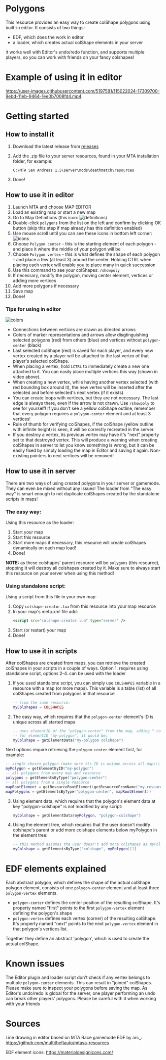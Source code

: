 # Polygons
This resource provides an easy way to create colShape polygons using built-in editor. It consists of two things:
- EDF, which does the work in editor
- a loader, which creates actual colShape elements in your server

It works well with Editor's undo/redo function, and supports multiple players, so you can work with friends on your fancy colshapes!

# Example of using it in editor
https://user-images.githubusercontent.com/5197581/115022024-17309700-9ebd-11eb-9464-1ee0b7008fd4.mp4

# Getting started

## How to install it
1. Download the latest release from [releases](https://github.com/Yamsha75/polygons/releases)
2. Add the .zip file to your server resources, found in your MTA installation folder, for example:

    `C:\MTA San Andreas 1.5\server\mods\deathmatch\resources`
3. Done!

## How to use it in editor
1. Launch MTA and choose MAP EDITOR
2. Load an existing map or start a new map
3. Go to Map Definitions (this icon: ![definitions](https://user-images.githubusercontent.com/5197581/115040528-d131fe00-9ed1-11eb-8cd4-7c58f20aba54.png))
4. Double-click `polygons` from the list on the left and confirm by clicking OK button (skip this step if map already has this definition enabled)
5. Use mouse scroll until you can see these icons in bottom left corner: ![icons](https://user-images.githubusercontent.com/5197581/115040775-0e968b80-9ed2-11eb-8979-02558d71f255.png)
6. Choose `Polygon center` - this is the starting element of each polygon - and place it where the middle of your polygon will be
7. Choose `Polygon vertex` - this is what defines the shape of each polygon - and place a few (at least 3) around the center. Holding CTRL when placing each vertex will enable you to place many in quick succession
8. Use this command to see your colShapes: `/showpoly`
9. If necessary, modify the polygon, moving center element, vertices or adding more vertices
10. Add more polygons if necessary
11. Save map
12. Done!

### Tips for using in editor
![colors](https://user-images.githubusercontent.com/5197581/115051303-f6783980-9edc-11eb-9402-d98ff92fd54f.png)

- Connections between vertices are drawn as directed arrows
- Colors of marker representations and arrows allow disgtinguishing selected polygons (red) from others (blue) and vertices without `polygon-center` (black)
- Last selected colShape (red) is saved for each player, and every new vertex created by a player will be attached to the last vertex of that player's selected colShape.
- When placing a vertex, hold `LCTRL` to immediately create a new one attached to it. You can easily place multiple vertices this way (shown in video above).
- When creating a new vertex, while having another vertex selected (with red bounding box around it), the new vertex will be inserted after the selected and before selected's next vertex (if it exists).
- You can create loops with vertices, but they are not necessary. The last edge is always there, even if the arrow is not drawn. Use `/showpoly` to see for yourself! If you don't see a yellow colShape outline, remember that every polygon requires a `polygon-center` element and at least 3 vertices!
- Rule of thumb for verifying colShapes, if the colShape (yellow outline with infinite height) is seen, it will be correctly recreated in the server.
- If you destroy a vertex, its previous vertex may have it's "next" property set to that destroyed vertex. This will produce a warning when creating colShapes in server to let you know something is wrong, but it can be easily fixed by simply loading the map in Editor and saving it again. Non-existing pointers to next vertices will be removed! 
## How to use it in server
There are two ways of using created polygons in your server or gamemode. They can even be mixed without any issues! The loader from "The easy way" is smart enough to not duplicate colShapes created by the standalone scripts in maps!

### The easy way:
Using this resource as the loader:

1. Start your map
2. Start this resource
3. Start more maps if necessary, this resource will create colShapes dynamically on each map load!
4. Done!

**NOTE:** as these colshapes' parent resource will be `polygons` (this resource), stopping it will destroy all colshapes created by it. Make sure to always start this resource on your server when using this method!

### Using standalone script:
Using a script from this file in your own map:

1. Copy `colshape-creator.lua` from this resource into your map resource
2. In your map's meta.xml file add:
    ```xml
    <script src="colshape-creator.lua" type="server" />
    ```
3. Start (or restart) your map
4. Done!

## How to use it in scripts
After colShapes are created from maps, you can retrieve the created colShapes in your scripts in a couple of ways. Option 1. requires using standalone script, options 2-4. can be used with the loader

1. If you used standalone script, you can simply use `COLSHAPES` variable in a resource with a map (or more maps). This variable is a table (list) of all colShapes created from polygons in that resource
    ```lua
    -- from the same resource:
    myColshapes = COLSHAPES
    ```

2. The easy way, which requires that the `polygon-center` element's ID is unique across all started maps
    ```lua
    -- uses elementID of the "polygon-center" from the map, adding " colshape" after it
    -- for elementID "my-polygon", it would be:
    myColshape = getElementData("my-polygon colshape")
    ```

Next options require retrieving the `polygon-center` element first, for example:

```lua
-- single chosen polygon (make sure its ID is unique across all maps!)
myPolygon = getElementByID("my-polygon")
-- all polygons from every map and resource
polygons = getElementsByType("polygon-center")
-- all polygons from a single resource
mapRootElement = getResourceRootElement(getResourceFromName("my-resource"))
mapPolygons = getElementsByType("polygon-center", mapRootElement))
```

3. Using element data, which requires that the polygon's element data at key "polygon-colshape" is not modified by any script:
    ```lua
    myColshape = getElementData(myPolygon, "polygon-colshape")
    ```

4. Using the element tree, which requires that the user doesn't modify colshape's parent or add more colshape elements below myPolygon in the element tree:
    ```lua
    -- this method assumes the user doesn't add more colshapes as myPolygon's children
    myColshape = getElementsByType("colshape", myPolygon)[1]
    ```
<!--# Exporting polygons as Lua code
## *Coming Soon! (probably)*
Exported code will look like this:
```lua
createColPolygon(x, y, 1, 1, 3, 5, 9, 17, ...)
```-->
# EDF elements explained
Each abstract polygon, which defines the shape of the actual colShape polygon element, consists of one `polygon-center` element and at least three `polygon-vertex` elements.

- `polygon-center` defines the center position of the resulting colShape. It's property
named "first" points to the first `polygon-vertex` element defining the polygon's shape
- `polygon-vertex` defines each vertex (corner) of the resulting colShape. It's property
named "next" points to the next `polygon-vertex` element in that polygon's vertices list.

Together they define an abstract 'polygon', which is used to create the actual colShape.

# Known issues
The Editor plugin and loader script don't check if any vertex belongs to multiple `polygon-center` elements. This can result in "joined" colShapes. Please make sure to inspect your polygons before saving the map.
As Editor's undo/redo is global for the server, one player performing an undo can break other players' polygons. Please be careful with it when working with your friends

# Sources
Line drawing in editor based on MTA Race gamemode EDF by arc_:
https://github.com/multitheftauto/mtasa-resources

EDF element icons: https://materialdesignicons.com/

